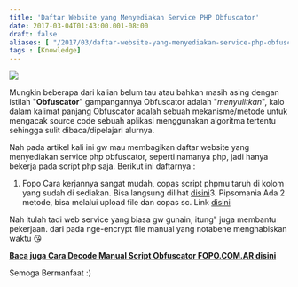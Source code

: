 ```yaml
---
title: 'Daftar Website yang Menyediakan Service PHP Obfuscator'
date: 2017-03-04T01:43:00.001-08:00
draft: false
aliases: [ "/2017/03/daftar-website-yang-menyediakan-service-php-obfuscator.html" ]
tags : [Knowledge]
---
```


[![](https://4.bp.blogspot.com/-kN4Q97qzVNM/WLqIC26-2iI/AAAAAAAABtQ/BoVGth6SZQ0HsBltv3Ck_Z6UrvpTrNJ5wCLcB/s400/dftarwebphpobfuscator.jpg)](https://4.bp.blogspot.com/-kN4Q97qzVNM/WLqIC26-2iI/AAAAAAAABtQ/BoVGth6SZQ0HsBltv3Ck_Z6UrvpTrNJ5wCLcB/s1600/dftarwebphpobfuscator.jpg)

  
Mungkin beberapa dari kalian belum tau atau bahkan masih asing dengan istilah "**Obfuscator**" gampangannya Obfuscator adalah "_menyulitkan_", kalo dalam kalimat panjang Obfuscator adalah sebuah mekanisme/metode untuk mengacak source code sebuah aplikasi menggunakan algoritma tertentu sehingga sulit dibaca/dipelajari alurnya.  
  
Nah pada artikel kali ini gw mau membagikan daftar website yang menyediakan service php obfuscator, seperti namanya php, jadi hanya bekerja pada script php saja. Berikut ini daftarnya :  

1.  Fopo
Cara kerjannya sangat mudah, copas script phpmu taruh di kolom yang sudah di sediakan. Bisa langsung dilihat [disini](http://ouo.io/ZeNysE)3.  Pipsomania
Ada 2 metode, bisa melalui upload file dan copas sc. Link [disini](http://ouo.io/LUsKM6)

Nah itulah tadi web service yang biasa gw gunain, itung" juga membantu pekerjaan. dari pada nge-encrypt file manual yang notabene menghabiskan waktu 😘  
  

[**Baca juga Cara Decode Manual Script Obfuscator FOPO.COM.AR disini**](http://blog.yuzaside.com/2016/12/tutorial-decode-manual-php-obfuscator-fopo-com-ar.html)

  
Semoga Bermanfaat :)